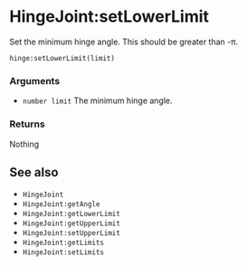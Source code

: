 <!--
category: reference
-->

HingeJoint:setLowerLimit
===

Set the minimum hinge angle.  This should be greater than -π.

    hinge:setLowerLimit(limit)

### Arguments

- `number limit` The minimum hinge angle.

### Returns

Nothing

See also
---

- `HingeJoint`
- `HingeJoint:getAngle`
- `HingeJoint:getLowerLimit`
- `HingeJoint:getUpperLimit`
- `HingeJoint:setUpperLimit`
- `HingeJoint:getLimits`
- `HingeJoint:setLimits`
